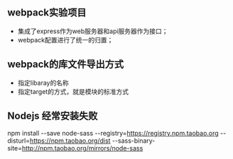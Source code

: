 webpack实验项目
----

* 集成了express作为web服务器和api服务器作为接口；
* webpack配置进行了统一的归置；

## webpack的库文件导出方式

* 指定libaray的名称
* 指定target的方式，就是模块的标准方式

## Nodejs 经常安装失败
npm install --save node-sass --registry=https://registry.npm.taobao.org --disturl=https://npm.taobao.org/dist --sass-binary-site=http://npm.taobao.org/mirrors/node-sass
